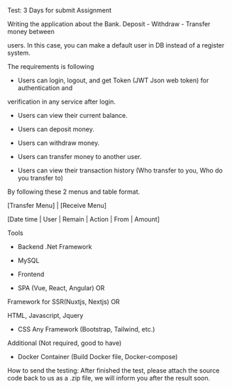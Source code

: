 
Test: 3 Days for submit Assignment

Writing the application about the Bank. Deposit - Withdraw - Transfer money between

users. In this case, you can make a default user in DB instead of a register system.


The requirements is following

- Users can login, logout, and get Token (JWT Json web token) for authentication and

verification in any service after login.

- Users can view their current balance.

- Users can deposit money.

- Users can withdraw money.

- Users can transfer money to another user.

- Users can view their transaction history (Who transfer to you, Who do you transfer to)


By following these 2 menus and table format.

[Transfer Menu] | [Receive Menu]

[Date time | User | Remain | Action | From | Amount]


Tools

- Backend .Net Framework

- MySQL

- Frontend

- SPA (Vue, React, Angular) OR

Framework for SSR(Nuxtjs, Nextjs) OR

HTML, Javascript, Jquery

- CSS Any Framework (Bootstrap, Tailwind, etc.)

Additional (Not required, good to have)

- Docker Container (Build Docker file, Docker-compose)

How to send the testing: After finished the test, please attach the source code back to us as a .zip file, we will inform you after the result soon.

